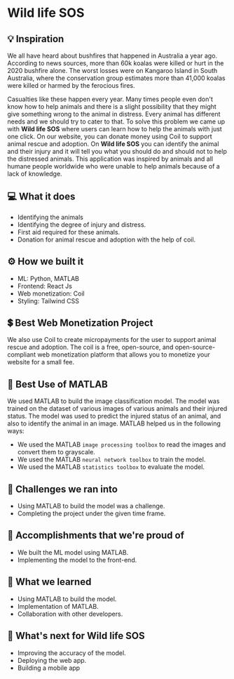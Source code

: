 # Wild life SOS

## 💡 Inspiration

We all have heard about bushfires that happened in Australia a year ago. According to news sources, more than 60k koalas were killed or hurt in the 2020 bushfire alone. The worst losses were on Kangaroo Island in South Australia, where the conservation group estimates more than 41,000 koalas were killed or harmed by the ferocious fires.

Casualties like these happen every year. Many times people even don't know how to help animals and there is a slight possibility that they might give something wrong to the animal in distress. Every animal has different needs and we should try to cater to that.
To solve this problem we came up with **Wild life SOS** where users can learn how to help the animals with just one click. On our website, you can donate money using Coil to support animal rescue and adoption. On **Wild life SOS** you can identify the animal and their injury and it will tell you what you should do and should not to help the distressed animals. This application was inspired by animals and all humane people worldwide who were unable to help animals because of a lack of knowledge.

## 💻 What it does

- Identifying the animals
- Identifying the degree of injury and distress.
- First aid required for these animals.
- Donation for animal rescue and adoption with the help of coil.

## ⚙️ How we built it

- ML: Python, MATLAB
- Frontend: React Js
- Web monetization: Coil
- Styling: Tailwind CSS

## 💲 Best Web Monetization Project

We also use Coil to create micropayments for the user to support animal rescue and adoption. The coil is a free, open-source, and open-source-compliant web monetization platform that allows you to monetize your website for a small fee.

## 🤖 Best Use of MATLAB

We used MATLAB to build the image classification model. The model was trained on the dataset of various images of various animals and their injured status. The model was used to predict the injured status of an animal, and also to identify the animal in an image. MATLAB helped us in the following ways:

- We used the MATLAB `image processing toolbox` to read the images and convert them to grayscale.
- We used the MATLAB `neural network toolbox` to train the model.
- We used the MATLAB `statistics toolbox` to evaluate the model.

## 🧠 Challenges we ran into

- Using MATLAB to build the model was a challenge.
- Completing the project under the given time frame.

## 🏅 Accomplishments that we're proud of

- We built the ML model using MATLAB.
- Implementing the model to the front-end.

## 📖 What we learned

- Using MATLAB to build the model.
- Implementation of MATLAB.
- Collaboration with other developers.

## 🚀 What's next for Wild life SOS

- Improving the accuracy of the model.
- Deploying the web app.
- Building a mobile app
